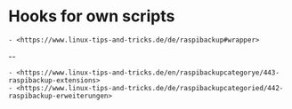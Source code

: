 # Hooks for own scripts

``` admonish note title="Quelle"
- <https://www.linux-tips-and-tricks.de/de/raspibackup#wrapper>
```

--
``` admonish note title="Quelle"
- <https://www.linux-tips-and-tricks.de/en/raspibackupcategorye/443-raspibackup-extensions>
- <https://www.linux-tips-and-tricks.de/de/raspibackupcategoried/442-raspibackup-erweiterungen>
```

[.de]: ../../de/src/hooks-for-own-scripts.md
